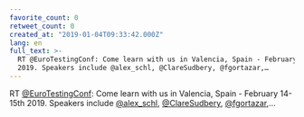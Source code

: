 ```yaml
---
favorite_count: 0
retweet_count: 0
created_at: "2019-01-04T09:33:42.000Z"
lang: en
full_text: >-
  RT @EuroTestingConf: Come learn with us in Valencia, Spain - February 14-15th
  2019. Speakers include @alex_schl, @ClareSudbery, @fgortazar,…
---
```


RT [@EuroTestingConf](https://twitter.com/EuroTestingConf): Come learn with us
in Valencia, Spain - February 14-15th 2019. Speakers include
[@alex_schl](https://twitter.com/alex_schl),
[@ClareSudbery](https://twitter.com/ClareSudbery),
[@fgortazar](https://twitter.com/fgortazar),…
